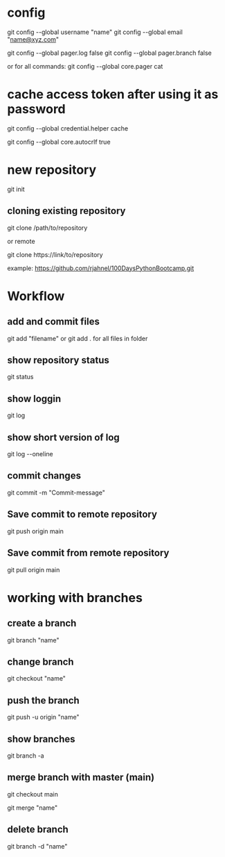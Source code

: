 # config
git config --global username "name"
git config --global email "name@xyz.com"

git config --global pager.log false
git config --global pager.branch false

or for all commands: 
git config --global core.pager cat

# cache access token after using it as password
git config --global credential.helper cache

git config --global core.autocrlf true

# new repository
git init

## cloning existing repository
git clone /path/to/repository

or remote

git clone https://link/to/repository

example: https://github.com/rjahnel/100DaysPythonBootcamp.git

# Workflow
## add and commit files

git add "filename"
or 
git add .
for all files in folder

## show repository status
git status

## show loggin
git log

## show short version of log
git log --oneline

## commit changes
git commit -m "Commit-message"


## Save commit to remote repository
git push origin main

## Save commit from remote repository
git pull origin main

# working with branches

## create a branch
git branch "name"

## change branch
git checkout "name"

## push the branch
git push -u origin "name"

## show branches
git branch -a

## merge branch with master (main)
git checkout main

git merge "name"

## delete branch
git branch -d "name"
